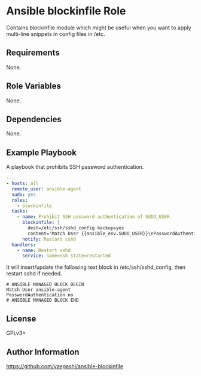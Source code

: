 Ansible blockinfile Role
========================

Contains blockinfile module which might be useful
when you want to apply multi-line snippets in config files in /etc.

Requirements
------------

None.

Role Variables
--------------

None.

Dependencies
------------

None.

Example Playbook
----------------

A playbook that prohibits SSH password authentication.

```yaml
---
- hosts: all
  remote_user: ansible-agent
  sudo: yes
  roles:
    - blockinfile
  tasks:
    - name: Prohibit SSH password authentication of SUDO_USER
      blockinfile: |
        dest=/etc/ssh/sshd_config backup=yes
        content='Match User {{ansible_env.SUDO_USER}}\nPasswordAuthentication no'
      notify: Restart sshd
  handlers:
    - name: Restart sshd
      service: name=ssh state=restarted
```

It will insert/update the following text block
in /etc/ssh/sshd_config, then restart sshd if needed.

```
# ANSIBLE MANAGED BLOCK BEGIN
Match User ansible-agent
PasswordAuthentication no
# ANSIBLE MANAGED BLOCK END
```

License
-------

GPLv3+

Author Information
------------------

https://github.com/yaegashi/ansible-blockinfile
